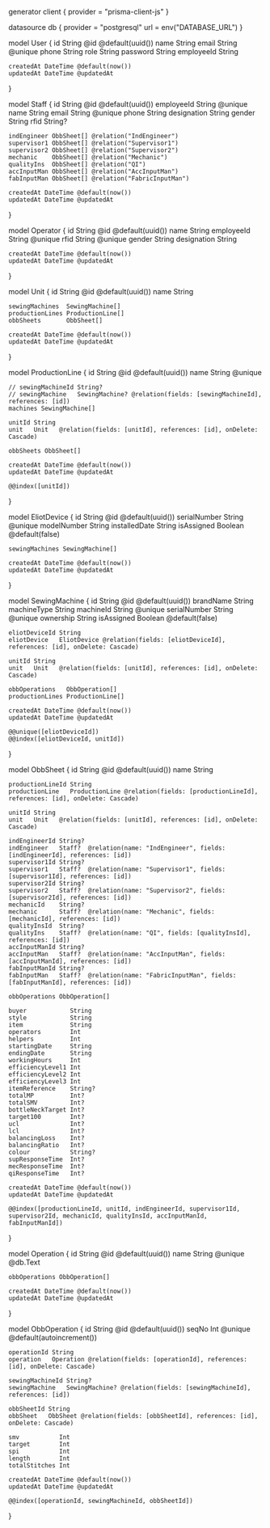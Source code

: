 generator client {
    provider = "prisma-client-js"
}

datasource db {
    provider = "postgresql"
    url      = env("DATABASE_URL")
}

model User {
    id         String @id @default(uuid())
    name       String
    email      String @unique
    phone      String
    role       String
    password   String
    employeeId String

    createdAt DateTime @default(now())
    updatedAt DateTime @updatedAt
}

model Staff {
    id          String  @id @default(uuid())
    employeeId  String  @unique
    name        String
    email       String  @unique
    phone       String
    designation String
    gender      String
    rfid        String?

    indEngineer ObbSheet[] @relation("IndEngineer")
    supervisor1 ObbSheet[] @relation("Supervisor1")
    supervisor2 ObbSheet[] @relation("Supervisor2")
    mechanic    ObbSheet[] @relation("Mechanic")
    qualityIns  ObbSheet[] @relation("QI")
    accInputMan ObbSheet[] @relation("AccInputMan")
    fabInputMan ObbSheet[] @relation("FabricInputMan")

    createdAt DateTime @default(now())
    updatedAt DateTime @updatedAt
}

model Operator {
    id          String @id @default(uuid())
    name        String
    employeeId  String @unique
    rfid        String @unique
    gender      String
    designation String

    createdAt DateTime @default(now())
    updatedAt DateTime @updatedAt
}

model Unit {
    id   String @id @default(uuid())
    name String

    sewingMachines  SewingMachine[]
    productionLines ProductionLine[]
    obbSheets       ObbSheet[]

    createdAt DateTime @default(now())
    updatedAt DateTime @updatedAt
}

model ProductionLine {
    id   String @id @default(uuid())
    name String @unique

    // sewingMachineId String?
    // sewingMachine   SewingMachine? @relation(fields: [sewingMachineId], references: [id])
    machines SewingMachine[]
    
    unitId String
    unit   Unit   @relation(fields: [unitId], references: [id], onDelete: Cascade)

    obbSheets ObbSheet[]

    createdAt DateTime @default(now())
    updatedAt DateTime @updatedAt

    @@index([unitId])
}

model EliotDevice {
    id            String  @id @default(uuid())
    serialNumber  String  @unique
    modelNumber   String
    installedDate String
    isAssigned    Boolean @default(false)

    sewingMachines SewingMachine[]

    createdAt DateTime @default(now())
    updatedAt DateTime @updatedAt
}

model SewingMachine {
    id           String  @id @default(uuid())
    brandName    String
    machineType  String
    machineId    String  @unique
    serialNumber String  @unique
    ownership    String
    isAssigned   Boolean @default(false)

    eliotDeviceId String
    eliotDevice   EliotDevice @relation(fields: [eliotDeviceId], references: [id], onDelete: Cascade)

    unitId String
    unit   Unit   @relation(fields: [unitId], references: [id], onDelete: Cascade)

    obbOperations   ObbOperation[]
    productionLines ProductionLine[]

    createdAt DateTime @default(now())
    updatedAt DateTime @updatedAt

    @@unique([eliotDeviceId])
    @@index([eliotDeviceId, unitId])
}

model ObbSheet {
    id   String @id @default(uuid())
    name String

    productionLineId String
    productionLine   ProductionLine @relation(fields: [productionLineId], references: [id], onDelete: Cascade)

    unitId String
    unit   Unit   @relation(fields: [unitId], references: [id], onDelete: Cascade)

    indEngineerId String?
    indEngineer   Staff?  @relation(name: "IndEngineer", fields: [indEngineerId], references: [id])
    supervisor1Id String?
    supervisor1   Staff?  @relation(name: "Supervisor1", fields: [supervisor1Id], references: [id])
    supervisor2Id String?
    supervisor2   Staff?  @relation(name: "Supervisor2", fields: [supervisor2Id], references: [id])
    mechanicId    String?
    mechanic      Staff?  @relation(name: "Mechanic", fields: [mechanicId], references: [id])
    qualityInsId  String?
    qualityIns    Staff?  @relation(name: "QI", fields: [qualityInsId], references: [id])
    accInputManId String?
    accInputMan   Staff?  @relation(name: "AccInputMan", fields: [accInputManId], references: [id])
    fabInputManId String?
    fabInputMan   Staff?  @relation(name: "FabricInputMan", fields: [fabInputManId], references: [id])

    obbOperations ObbOperation[]

    buyer            String
    style            String
    item             String
    operators        Int
    helpers          Int
    startingDate     String
    endingDate       String
    workingHours     Int
    efficiencyLevel1 Int
    efficiencyLevel2 Int
    efficiencyLevel3 Int
    itemReference    String?
    totalMP          Int?
    totalSMV         Int?
    bottleNeckTarget Int?
    target100        Int?
    ucl              Int?
    lcl              Int?
    balancingLoss    Int?
    balancingRatio   Int?
    colour           String?
    supResponseTime  Int?
    mecResponseTime  Int?
    qiResponseTime   Int?

    createdAt DateTime @default(now())
    updatedAt DateTime @updatedAt

    @@index([productionLineId, unitId, indEngineerId, supervisor1Id, supervisor2Id, mechanicId, qualityInsId, accInputManId, fabInputManId])
}

model Operation {
    id   String @id @default(uuid())
    name String @unique @db.Text

    obbOperations ObbOperation[]

    createdAt DateTime @default(now())
    updatedAt DateTime @updatedAt
}

model ObbOperation {
    id    String @id @default(uuid())
    seqNo Int    @unique @default(autoincrement())

    operationId String
    operation   Operation @relation(fields: [operationId], references: [id], onDelete: Cascade)

    sewingMachineId String?
    sewingMachine   SewingMachine? @relation(fields: [sewingMachineId], references: [id])

    obbSheetId String
    obbSheet   ObbSheet @relation(fields: [obbSheetId], references: [id], onDelete: Cascade)

    smv           Int
    target        Int
    spi           Int
    length        Int
    totalStitches Int

    createdAt DateTime @default(now())
    updatedAt DateTime @updatedAt

    @@index([operationId, sewingMachineId, obbSheetId])
}
